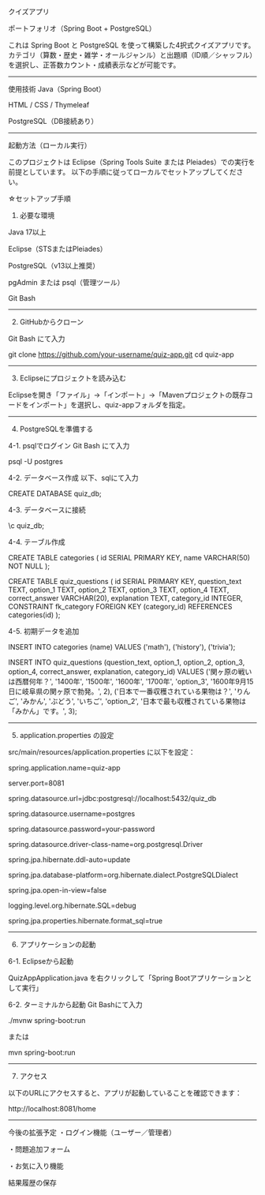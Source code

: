 クイズアプリ

ポートフォリオ（Spring Boot + PostgreSQL）

これは Spring Boot と PostgreSQL を使って構築した4択式クイズアプリです。
カテゴリ（算数・歴史・雑学・オールジャンル）と出題順（ID順／シャッフル）を選択し、正答数カウント・成績表示などが可能です。

---

使用技術
Java（Spring Boot）

HTML / CSS / Thymeleaf

PostgreSQL（DB接続あり）

---

起動方法（ローカル実行）

このプロジェクトは Eclipse（Spring Tools Suite または Pleiades）での実行を前提としています。
以下の手順に従ってローカルでセットアップしてください。

☆セットアップ手順

1. 必要な環境

Java 17以上

Eclipse（STSまたはPleiades）

PostgreSQL（v13以上推奨）

pgAdmin または psql（管理ツール）

Git Bash

---
2. GitHubからクローン

Git Bash にて入力

git clone https://github.com/your-username/quiz-app.git
cd quiz-app

---

3. Eclipseにプロジェクトを読み込む

Eclipseを開き「ファイル」→「インポート」→「Mavenプロジェクトの既存コードをインポート」を選択し、quiz-appフォルダを指定。

---

4. PostgreSQLを準備する

4-1. psqlでログイン
Git Bash にて入力

psql -U postgres

4-2. データベース作成
以下、sqlにて入力

CREATE DATABASE quiz_db;

4-3. データベースに接続

\c quiz_db;

4-4. テーブル作成

CREATE TABLE categories (
    id SERIAL PRIMARY KEY,
    name VARCHAR(50) NOT NULL
);

CREATE TABLE quiz_questions (
    id SERIAL PRIMARY KEY,
    question_text TEXT,
    option_1 TEXT,
    option_2 TEXT,
    option_3 TEXT,
    option_4 TEXT,
    correct_answer VARCHAR(20),
    explanation TEXT,
    category_id INTEGER,
    CONSTRAINT fk_category FOREIGN KEY (category_id) REFERENCES categories(id)
);

4-5. 初期データを追加

INSERT INTO categories (name) VALUES ('math'), ('history'), ('trivia');

INSERT INTO quiz_questions (question_text, option_1, option_2, option_3, option_4, correct_answer, explanation, category_id) VALUES
('関ヶ原の戦いは西暦何年？', '1400年', '1500年', '1600年', '1700年', 'option_3', '1600年9月15日に岐阜県の関ヶ原で勃発。', 2),
('日本で一番収穫されている果物は？', 'りんご', 'みかん', 'ぶどう', 'いちご', 'option_2', '日本で最も収穫されている果物は「みかん」です。', 3);

---
5. application.properties の設定

src/main/resources/application.properties に以下を設定：

spring.application.name=quiz-app

server.port=8081

spring.datasource.url=jdbc:postgresql://localhost:5432/quiz_db

spring.datasource.username=postgres

spring.datasource.password=your-password

spring.datasource.driver-class-name=org.postgresql.Driver

spring.jpa.hibernate.ddl-auto=update

spring.jpa.database-platform=org.hibernate.dialect.PostgreSQLDialect

spring.jpa.open-in-view=false

logging.level.org.hibernate.SQL=debug

spring.jpa.properties.hibernate.format_sql=true

---
6. アプリケーションの起動

6-1. Eclipseから起動

QuizAppApplication.java を右クリックして「Spring Bootアプリケーションとして実行」

6-2. ターミナルから起動
Git Bashにて入力

./mvnw spring-boot:run

または

mvn spring-boot:run

---
7. アクセス

以下のURLにアクセスすると、アプリが起動していることを確認できます：

http://localhost:8081/home

---
今後の拡張予定
・ログイン機能（ユーザー／管理者）

・問題追加フォーム

・お気に入り機能

結果履歴の保存
